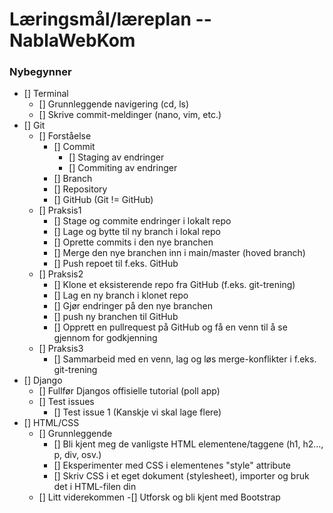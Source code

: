 # Læringsmål/læreplan -- NablaWebKom

### Nybegynner
- [] Terminal
    - [] Grunnleggende navigering (cd, ls)
    - [] Skrive commit-meldinger (nano, vim, etc.)
- [] Git
    - [] Forståelse
        - [] Commit
            - [] Staging av endringer
            - [] Commiting av endringer
        - [] Branch
        - [] Repository
        - [] GitHub (Git != GitHub)
    - [] Praksis1
        - [] Stage og commite endringer i lokalt repo
        - [] Lage og bytte til ny branch i lokal repo
        - [] Oprette commits i den nye branchen
        - [] Merge den nye branchen inn i main/master (hoved branch)
        - [] Push repoet til f.eks. GitHub
    - [] Praksis2
        - [] Klone et eksisterende repo fra GitHub (f.eks. git-trening)
        - [] Lag en ny branch i klonet repo
        - [] Gjør endringer på den nye branchen
        - [] push ny branchen til GitHub
        - [] Opprett en pullrequest på GitHub og få en venn til å se gjennom for godkjenning
    - [] Praksis3
        - [] Sammarbeid med en venn, lag og løs merge-konflikter i f.eks. git-trening
- [] Django
    - [] Fullfør Djangos offisielle tutorial (poll app)
    - [] Test issues
        - [] Test issue 1 (Kanskje vi skal lage flere)
- [] HTML/CSS
    - [] Grunnleggende
        - [] Bli kjent meg de vanligste HTML elementene/taggene (h1, h2..., p, div, osv.)
        - [] Eksperimenter med CSS i elementenes "style" attribute
        - [] Skriv CSS i et eget dokument (stylesheet), importer og bruk det i HTML-filen din
    - [] Litt viderekommen
        -[] Utforsk og bli kjent med Bootstrap
